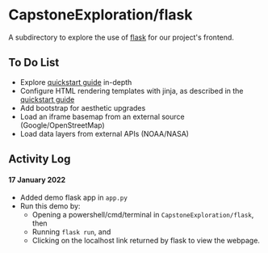 # CapstoneExploration/flask

A subdirectory to explore the use of [flask](https://flask.palletsprojects.com/en/2.0.x/) for our project's frontend.

## To Do List
- Explore [quickstart guide](https://flask.palletsprojects.com/en/2.0.x/quickstart/) in-depth
- Configure HTML rendering templates with jinja, as described in the [quickstart guide](https://flask.palletsprojects.com/en/2.0.x/quickstart/)
- Add bootstrap for aesthetic upgrades
- Load an iframe basemap from an external source (Google/OpenStreetMap)
- Load data layers from external APIs (NOAA/NASA)

## Activity Log

#### 17 January 2022
- Added demo flask app in `app.py`
- Run this demo by:
  - Opening a powershell/cmd/terminal in `CapstoneExploration/flask`, then
  - Running `flask run`, and
  - Clicking on the localhost link returned by flask to view the webpage.